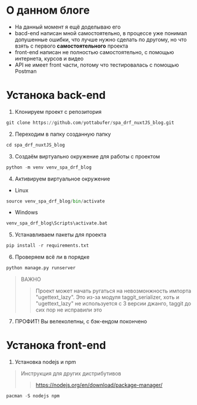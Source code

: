 # О данном блоге
* На данный момент я ещё доделываю его
* bacd-end написан мной самостоятельно, в процессе уже понимал допушенные ошибки, что лучше нужно сделать по другому, но что взять с первого **самостоятельного** проекта
* front-end написан не полностью самостоятельно, с помощью интернета, курсов и видео
* API не имеет front части, потому что тестировалась с помощью Postman

# Устанока back-end
1. Клонируем проект с репозитория
```python
git clone https://github.com/yottabufer/spa_drf_nuxtJS_blog.git
```
2. Переходим в папку созданную папку
```python
cd spa_drf_nuxtJS_blog
```
3. Создаём виртуально окружение для работы с проектом
```python
python -m venv venv_spa_drf_blog
```
4. Активируем виртуальное окружение
	
+ Linux
```python
source venv_spa_drf_blog/bin/activate
```
+ Windows
```python
venv_spa_drf_blog\Scripts\activate.bat 
```
5. Устанавливаем пакеты для проекта
```python
pip install -r requirements.txt
```
6. Проверяем всё ли в порядке
```python
python manage.py runserver
```
> ВАЖНО
>> Проект может начать ругаться на невозмонжность импорта "ugettext_lazy". Это из-за модуля taggit_serializer, хоть и "ugettext_lazy" не используется с 3 версии джанго, taggit до сих пор не исправили это
7. ПРОФИТ! Вы велеколепны, с бэк-ендом покончено

# Устанока front-end

1. Установка nodejs и npm
> Инструкция для других дистрибутивов
>> https://nodejs.org/en/download/package-manager/
```python
pacman -S nodejs npm
```
